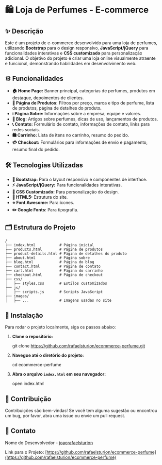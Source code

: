 # 🛍️ Loja de Perfumes - E-commerce

## ✨ Descrição
Este é um projeto de e-commerce desenvolvido para uma loja de perfumes, utilizando **Bootstrap** para o design responsivo, **JavaScript/jQuery** para funcionalidades interativas e **CSS customizado** para personalização adicional. O objetivo do projeto é criar uma loja online visualmente atraente e funcional, demonstrando habilidades em desenvolvimento web.

## ⚙️ Funcionalidades
- **🏠 Home Page:** Banner principal, categorias de perfumes, produtos em destaque, depoimentos de clientes.
- **🛒 Página de Produtos:** Filtros por preço, marca e tipo de perfume, lista de produtos, página de detalhes do produto.
- **ℹ️ Página Sobre:** Informações sobre a empresa, equipe e valores.
- **📝 Blog:** Artigos sobre perfumes, dicas de uso, lançamentos de produtos.
- **📞 Contato:** Formulário de contato, informações de contato, links para redes sociais.
- **🛍️ Carrinho:** Lista de itens no carrinho, resumo do pedido.
- **💳 Checkout:** Formulários para informações de envio e pagamento, resumo final do pedido.

## 🛠️ Tecnologias Utilizadas
- **📱 Bootstrap:** Para o layout responsivo e componentes de interface.
- **⚡ JavaScript/jQuery:** Para funcionalidades interativas.
- **🎨 CSS Customizado:** Para personalização do design.
- **🔧 HTML5:** Estrutura do site.
- **⭐ Font Awesome:** Para ícones.
- **✏️ Google Fonts:** Para tipografia.

## 🗂️ Estrutura do Projeto
```
/
├── index.html           # Página inicial
├── products.html        # Página de produtos
├── product-details.html # Página de detalhes do produto
├── about.html           # Página sobre
├── blog.html            # Página do blog
├── contact.html         # Página de contato
├── cart.html            # Página do carrinho
├── checkout.html        # Página de checkout
├── css/
│   ├── styles.css       # Estilos customizados
├── js/
│   ├── scripts.js       # Scripts JavaScript
├── images/
│   ├── ...              # Imagens usadas no site
```

## 🚀 Instalação
Para rodar o projeto localmente, siga os passos abaixo:

1. **Clone o repositório:**
   
   git clone https://github.com/rafaelsturion/ecommerce-perfume.git
   
2. **Navegue até o diretório do projeto:**
   
   cd ecommerce-perfume
   
3. **Abra o arquivo `index.html` em seu navegador:**
   
   open index.html
  

## 🤝 Contribuição
Contribuições são bem-vindas! Se você tem alguma sugestão ou encontrou um bug, por favor, abra uma issue ou envie um pull request.


## 📧 Contato
Nome do Desenvolvedor - [joaorafaelsturion](mailto:joaorafaelsturion@gmail.com)

Link para o Projeto: [https://github.com/rafaelsturion/ecommerce-perfume](https://github.com/rafaelsturion/ecommerce-perfume)

